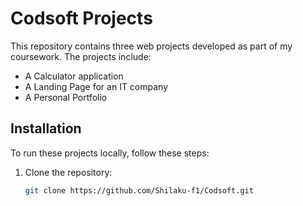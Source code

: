 # Codsoft Projects

This repository contains three web projects developed as part of my coursework. 
The projects include:
- A Calculator application
- A Landing Page for an IT company
- A Personal Portfolio

## Installation
To run these projects locally, follow these steps:

1. Clone the repository:
   ```bash
   git clone https://github.com/Shilaku-f1/Codsoft.git
